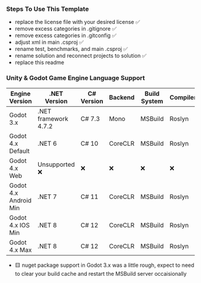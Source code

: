 ### Steps To Use This Template

- replace the license file with your desired license ✅
- remove excess categories in .gitignore ✅
- remove excess categories in .gitconfig ✅
- adjust xml in main .csproj ✅
- rename test, benchmarks, and main .csproj ✅
- rename solution and reconnect projects to solution ✅
- replace this readme

### Unity & Godot Game Engine Language Support

| Engine Version        | .NET Version         | C# Version | Backend        | Build System   | Compiler     | Nuget |
| --------------------- | -------------------- | ---------- | -------------- | -------------- | ------------ | ----- |
| Godot 3.x             | .NET framework 4.7.2 | C# 7.3     | Mono           | MSBuild        | Roslyn       | 🟨   |
| Godot 4.x Default     | .NET 6               | C# 10      | CoreCLR        | MSBuild        | Roslyn       | ✅   |
| Godot 4.x Web         | Unsupported ❌       | ❌         | ❌            | ❌             | ❌          | ❌   |
| Godot 4.x Android Min | .NET 7               | C# 11      | CoreCLR        | MSBuild        | Roslyn       | ✅   |
| Godot 4.x IOS Min     | .NET 8               | C# 12      | CoreCLR        | MSBuild        | Roslyn       | ✅   |
| Godot 4.x Max         | .NET 8               | C# 12      | CoreCLR        | MSBuild        | Roslyn       | ✅   |

- 🟨 nuget package support in Godot 3.x was a little rough, expect to need to clear your build cache and restart the MSBuild server occaisionally
